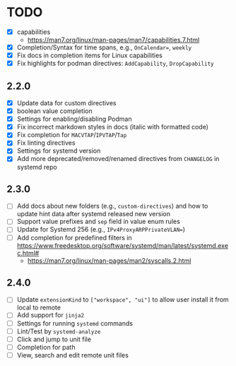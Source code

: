 # TODO

- [x] capabilities
    - https://man7.org/linux/man-pages/man7/capabilities.7.html
- [x] Completion/Syntax for time spans, e.g., `OnCalendar=`, `weekly`
- [x] Fix docs in completion items for Linux capabilities
- [x] Fix highlights for podman directives: `AddCapability`, `DropCapability`

## 2.2.0

- [x] Update data for custom directives
- [x] boolean value completion
- [x] Settings for enabling/disabling Podman
- [x] Fix incorrect markdown styles in docs (italic with formatted code)
- [x] Fix completion for `MACVTAP`/`IPVTAP`/`Tap`
- [x] Fix linting directives
- [x] Settings for systemd version
- [x] Add more deprecated/removed/renamed directives from `CHANGELOG` in systemd repo

## 2.3.0

- [ ] Add docs about new folders (e.g., `custom-directives`) and how to update hint data after systemd released new version
- [ ] Support value prefixes and `sep` field in value enum rules
- [ ] Update for Systemd 256 (e.g., `IPv4ProxyARPPrivateVLAN=`)
- [ ] Add completion for predefined filters in <https://www.freedesktop.org/software/systemd/man/latest/systemd.exec.html#>
    - <https://man7.org/linux/man-pages/man2/syscalls.2.html>

## 2.4.0

- [ ] Update `extensionKind` to `["workspace", "ui"]` to allow user install it from local to remote
- [ ] Add support for `jinja2`
- [ ] Settings for running `systemd` commands 
- [ ] Lint/Test by `systemd-analyze`
- [ ] Click and jump to unit file
- [ ] Completion for path
- [ ] View, search and edit remote unit files
